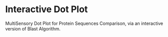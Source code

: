 # Interactive Dot Plot

MultiSensory Dot Plot for Protein Sequences Comparison, via an interactive version of Blast Algorithm.
